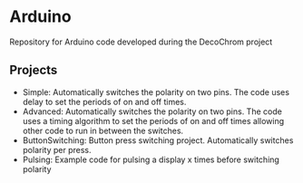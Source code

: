# Arduino
Repository for Arduino code developed during the DecoChrom project

## Projects
- Simple: Automatically switches the polarity on two pins. The code uses delay to set the periods of on and off times.
- Advanced: Automatically switches the polarity on two pins. The code uses a timing algorithm to set the periods of on and off times allowing other code to run in between the switches. 
- ButtonSwitching: Button press switching project. Automatically switches polarity per press.
- Pulsing: Example code for pulsing a display x times before switching polarity